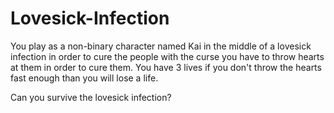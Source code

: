 # Lovesick-Infection
You play as a non-binary character named Kai in the middle of a lovesick infection in order to cure the people with the curse you have to throw hearts at them
in order to cure them. You have 3 lives if you don't throw the hearts fast enough than you will lose a life.

Can you survive the lovesick infection?
